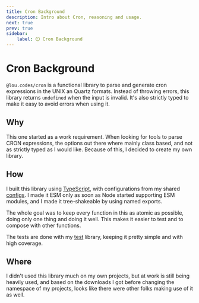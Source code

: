 ```yaml
---
title: Cron Background
description: Intro about Cron, reasoning and usage.
next: true
prev: true
sidebar:
    label: ⏲️ Cron Background
---
```


# Cron Background

`@lou.codes/cron` is a functional library to parse and generate cron expressions
in the UNIX an Quartz formats. Instead of throwing errors, this library returns
`undefined` when the input is invalid. It's also strictly typed to make it easy
to avoid errors when using it.

## Why

This one started as a work requirement. When looking for tools to parse CRON
expressions, the options out there where mainly class based, and not as strictly
typed as I would like. Because of this, I decided to create my own library.

## How

I built this library using [TypeScript][typescript], with configurations from my
shared [configs][configs]. I made it ESM only as soon as Node started supporting
ESM modules, and I made it tree-shakeable by using named exports.

The whole goal was to keep every function in this as atomic as possible, doing
only one thing and doing it well. This makes it easier to test and to compose
with other functions.

The tests are done with my [test][test] library, keeping it pretty simple and
with high coverage.

## Where

I didn't used this library much on my own projects, but at work is still being
heavily used, and based on the downloads I got before changing the namespace of
my projects, looks like there were other folks making use of it as well.

<!-- Reference -->

[configs]: ../lou_codes_configs/
[typescript]: https://npm.im/typescript
[test]: ../lou_codes_test/
